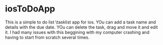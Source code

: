 # iosToDoApp

This is a simple to do list \tasklist app for ios. YOu can add a task name and details with the due date. YOu can delete the task, drag and move it and edit it.
I had many issues with this beggining with my computer crashing and having to start from scratch several times.
